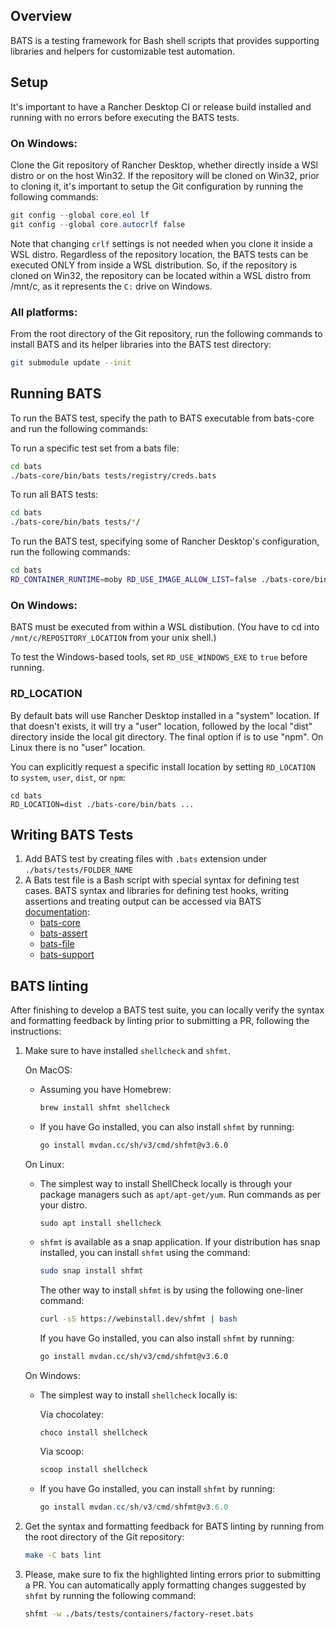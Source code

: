 ## Overview

BATS is a testing framework for Bash shell scripts that provides supporting libraries and helpers for customizable test automation.

## Setup

It's important to have a Rancher Desktop CI or release build installed and running with no errors before executing the BATS tests.

### On Windows:

Clone the Git repository of Rancher Desktop, whether directly inside a WSl distro or on the host Win32.
If the repository will be cloned on Win32, prior to cloning it, it's important to setup the Git configuration by running the following commands:

  ```powershell
  git config --global core.eol lf
  git config --global core.autocrlf false
  ```
Note that changing `crlf` settings is not needed when you clone it inside a WSL distro.
Regardless of the repository location, the BATS tests can be executed ONLY from inside a WSL distribution. So, if the repository is cloned on Win32, the repository can be located within a WSL distro from /mnt/c, as it represents the `C:` drive on Windows.

### All platforms:

From the root directory of the Git repository, run the following commands to install BATS and its helper libraries into the BATS test directory:

  ```sh
  git submodule update --init
  ```

## Running BATS

To run the BATS test, specify the path to BATS executable from bats-core and run the following commands:

To run a specific test set from a bats file:

```sh
cd bats
./bats-core/bin/bats tests/registry/creds.bats
```

To run all BATS tests:

```sh
cd bats
./bats-core/bin/bats tests/*/
```

To run the BATS test, specifying some of Rancher Desktop's configuration, run the following commands:

```sh
cd bats
RD_CONTAINER_RUNTIME=moby RD_USE_IMAGE_ALLOW_LIST=false ./bats-core/bin/bats tests/registry/creds.bats
```

### On Windows:

BATS must be executed from within a WSL distibution. (You have to cd into `/mnt/c/REPOSITORY_LOCATION` from your unix shell.)

To test the Windows-based tools, set `RD_USE_WINDOWS_EXE` to `true` before running.

### RD_LOCATION

By default bats will use Rancher Desktop installed in a "system" location. If that doesn't exists, it will try a "user" location, followed by the local "dist" directory inside the local git directory. The final option if is to use "npm". On Linux there is no "user" location.

You can explicitly request a specific install location by setting `RD_LOCATION` to `system`, `user`, `dist`, or `npm`:

```
cd bats
RD_LOCATION=dist ./bats-core/bin/bats ...
```

## Writing BATS Tests

1. Add BATS test by creating files with `.bats` extension under `./bats/tests/FOLDER_NAME`
2. A Bats test file is a Bash script with special syntax for defining test cases. BATS syntax and libraries for defining test hooks, writing assertions and treating output can be accessed via BATS [documentation](https://bats-core.readthedocs.io/en/stable/):
    - [bats-core](https://github.com/rancher-sandbox/bats-core)
    - [bats-assert](https://github.com/rancher-sandbox/bats-assert)
    - [bats-file](https://github.com/rancher-sandbox/bats-file)
    - [bats-support](https://github.com/rancher-sandbox/bats-support)

## BATS linting

After finishing to develop a BATS test suite, you can locally verify the syntax and formatting feedback by linting prior to submitting a PR, following the instructions:

  1. Make sure to have installed `shellcheck` and `shfmt`.

     On MacOS:
     - Assuming you have Homebrew:
       ```sh
       brew install shfmt shellcheck
       ```
     - If you have Go installed, you can also install `shfmt` by running:
       ```sh
       go install mvdan.cc/sh/v3/cmd/shfmt@v3.6.0
       ```

     On Linux:
     - The simplest way to install ShellCheck locally is through your package managers
       such as `apt/apt-get/yum`. Run commands as per your distro.
       ```
       sudo apt install shellcheck
       ```
     - `shfmt` is available as a snap application. If your distribution has snap
       installed, you can install `shfmt` using the command:
       ```sh
       sudo snap install shfmt
       ```
       The other way to install `shfmt` is by using the following one-liner command:
       ```sh
       curl -sS https://webinstall.dev/shfmt | bash
       ```
       If you have Go installed, you can also install `shfmt` by running:
       ```sh
       go install mvdan.cc/sh/v3/cmd/shfmt@v3.6.0
       ```
     On Windows:
     - The simplest way to install `shellcheck` locally is:

       Via chocolatey:
       ```powershell
       choco install shellcheck
       ```
       Via scoop:
       ```powershell
       scoop install shellcheck
       ```
     - If you have Go installed, you can install `shfmt` by running:
       ```powershell
       go install mvdan.cc/sh/v3/cmd/shfmt@v3.6.0
       ```

  2. Get the syntax and formatting feedback for BATS linting by running from the
     root directory of the Git repository:
     ```sh
     make -C bats lint
     ```
  3. Please, make sure to fix the highlighted linting errors prior to submitting
     a PR. You can automatically apply formatting changes suggested by `shfmt`
     by running the following command:
     ```sh
     shfmt -w ./bats/tests/containers/factory-reset.bats
     ```
